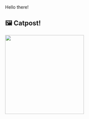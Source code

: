 Hello there!



## 🖼️ Catpost!

<sub>
    <img src="https://cdn2.thecatapi.com/images/CXnTKx463.jpg" height="256">
</sub>

